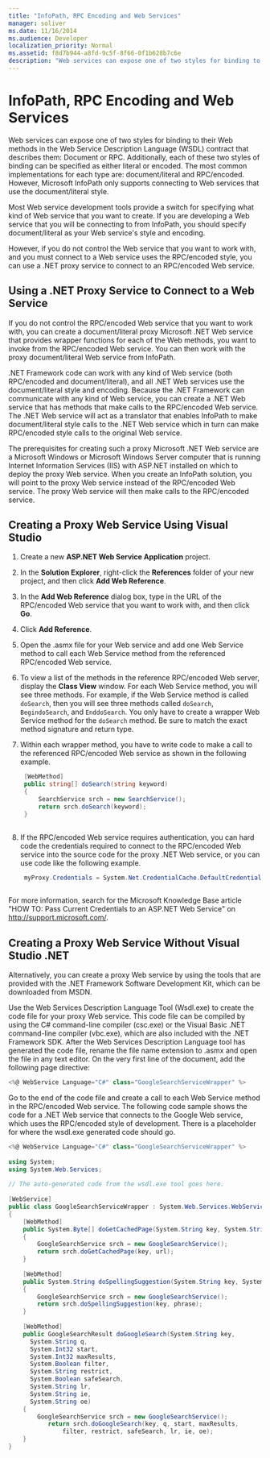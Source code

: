 ```yaml
---
title: "InfoPath, RPC Encoding and Web Services"
manager: soliver
ms.date: 11/16/2014
ms.audience: Developer
localization_priority: Normal
ms.assetid: f8d7b944-a8fd-9c5f-8f66-0f1b628b7c6e
description: "Web services can expose one of two styles for binding to their Web methods in the Web Service Description Language (WSDL) contract that describes them: Document or RPC."
---
```


# InfoPath, RPC Encoding and Web Services

Web services can expose one of two styles for binding to their Web methods in the Web Service Description Language (WSDL) contract that describes them: Document or RPC. Additionally, each of these two styles of binding can be specified as either literal or encoded. The most common implementations for each type are: document/literal and RPC/encoded. However, Microsoft InfoPath only supports connecting to Web services that use the document/literal style.
  
Most Web service development tools provide a switch for specifying what kind of Web service that you want to create. If you are developing a Web service that you will be connecting to from InfoPath, you should specify document/literal as your Web service's style and encoding.
  
However, if you do not control the Web service that you want to work with, and you must connect to a Web service uses the RPC/encoded style, you can use a .NET proxy service to connect to an RPC/encoded Web service.
  
## Using a .NET Proxy Service to Connect to a Web Service

If you do not control the RPC/encoded Web service that you want to work with, you can create a document/literal proxy Microsoft .NET Web service that provides wrapper functions for each of the Web methods, you want to invoke from the RPC/encoded Web service. You can then work with the proxy document/literal Web service from InfoPath.
  
.NET Framework code can work with any kind of Web service (both RPC/encoded and document/literal), and all .NET Web services use the document/literal style and encoding. Because the .NET Framework can communicate with any kind of Web service, you can create a .NET Web service that has methods that make calls to the RPC/encoded Web service. The .NET Web service will act as a translator that enables InfoPath to make document/literal style calls to the .NET Web service which in turn can make RPC/encoded style calls to the original Web service.
  
The prerequisites for creating such a proxy Microsoft .NET Web service are a Microsoft Windows or Microsoft Windows Server computer that is running Internet Information Services (IIS) with ASP.NET installed on which to deploy the proxy Web service. When you create an InfoPath solution, you will point to the proxy Web service instead of the RPC/encoded Web service. The proxy Web service will then make calls to the RPC/encoded service.
  
## Creating a Proxy Web Service Using Visual Studio

1. Create a new **ASP.NET Web Service Application** project. 
    
2. In the **Solution Explorer**, right-click the **References** folder of your new project, and then click **Add Web Reference**. 
    
3. In the **Add Web Reference** dialog box, type in the URL of the RPC/encoded Web service that you want to work with, and then click **Go**.
    
4. Click **Add Reference**. 
    
5. Open the .asmx file for your Web service and add one Web Service method to call each Web Service method from the referenced RPC/encoded Web service.
    
6. To view a list of the methods in the reference RPC/encoded Web server, display the **Class View** window. For each Web Service method, you will see three methods. For example, if the Web Service method is called  `doSearch`, then you will see three methods called  `doSearch`,  `BegindoSearch`, and  `EnddoSearch`. You only have to create a wrapper Web Service method for the  `doSearch` method. Be sure to match the exact method signature and return type. 
    
7. Within each wrapper method, you have to write code to make a call to the referenced RPC/encoded Web service as shown in the following example. 
    
   ```cs
    [WebMethod] 
    public string[] doSearch(string keyword) 
    { 
        SearchService srch = new SearchService(); 
        return srch.doSearch(keyword); 
    } 
    
   ```

8. If the RPC/encoded Web service requires authentication, you can hard code the credentials required to connect to the RPC/encoded Web service into the source code for the proxy .NET Web service, or you can use code like the following example. 
    
   ```cs
    myProxy.Credentials = System.Net.CredentialCache.DefaultCredentials; 
    
   ```

For more information, search for the Microsoft Knowledge Base article "HOW TO: Pass Current Credentials to an ASP.NET Web Service" on http://support.microsoft.com/.
    
## Creating a Proxy Web Service Without Visual Studio .NET

Alternatively, you can create a proxy Web service by using the tools that are provided with the .NET Framework Software Development Kit, which can be downloaded from MSDN.
  
Use the Web Services Description Language Tool (Wsdl.exe) to create the code file for your proxy Web service. This code file can be compiled by using the C# command-line compiler (csc.exe) or the Visual Basic .NET command-line compiler (vbc.exe), which are also included with the .NET Framework SDK. After the Web Services Description Language tool has generated the code file, rename the file name extension to .asmx and open the file in any text editor. On the very first line of the document, add the following page directive:
  
```cs
<%@ WebService Language="C#" class="GoogleSearchServiceWrapper" %> 
```

Go to the end of the code file and create a call to each Web Service method in the RPC/encoded Web service. The following code sample shows the code for a .NET Web service that connects to the Google Web service, which uses the RPC/encoded style of development. There is a placeholder for where the wsdl.exe generated code should go.
  
```cs
<%@ WebService Language="C#" class="GoogleSearchServiceWrapper" %> 
 
using System; 
using System.Web.Services; 
 
// The auto-generated code from the wsdl.exe tool goes here. 
 
[WebService] 
public class GoogleSearchServiceWrapper : System.Web.Services.WebService  
{ 
    [WebMethod] 
    public System.Byte[] doGetCachedPage(System.String key, System.String url) 
    { 
        GoogleSearchService srch = new GoogleSearchService(); 
        return srch.doGetCachedPage(key, url); 
    } 
 
    [WebMethod] 
    public System.String doSpellingSuggestion(System.String key, System.String phrase) 
    { 
        GoogleSearchService srch = new GoogleSearchService(); 
        return srch.doSpellingSuggestion(key, phrase); 
    } 
 
    [WebMethod] 
    public GoogleSearchResult doGoogleSearch(System.String key, 
      System.String q, 
      System.Int32 start, 
      System.Int32 maxResults, 
      System.Boolean filter, 
      System.String restrict, 
      System.Boolean safeSearch, 
      System.String lr, 
      System.String ie, 
      System.String oe) 
    {
        GoogleSearchService srch = new GoogleSearchService();
           return srch.doGoogleSearch(key, q, start, maxResults, 
               filter, restrict, safeSearch, lr, ie, oe); 
    } 
}
```


